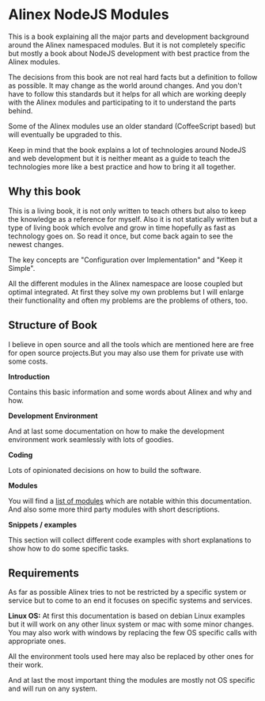 # Alinex NodeJS Modules

This is a book explaining all the major parts and development background around
the Alinex namespaced modules. But it is not completely specific but mostly a book
about NodeJS development with best practice from the Alinex modules.

The decisions from this book are not real hard facts but a definition to follow as
possible. It may change as the world around changes. And you don't have to
follow this standards but it helps for all which are working deeply with the Alinex
modules and participating to it to understand the parts behind.

Some of the Alinex modules use an older standard (CoffeeScript based) but will
eventually be upgraded to this.

Keep in mind that the book explains a lot of technologies around NodeJS and web
development but it is neither meant as a guide to teach the technologies more like
a best practice and how to bring it all together.


## Why this book

This is a living book, it is not only written to teach others but also to keep
the knowledge as a reference for myself. Also it is not statically written but a
type of living book which evolve and grow in time hopefully as fast as technology
goes on. So read it once, but come back again to see the newest changes.

The key concepts are "Configuration over Implementation" and "Keep it Simple".

All the different modules in the Alinex namespace are loose coupled but optimal
integrated. At first they solve my own problems but I will enlarge their functionality
and often my problems are the problems of others, too.


## Structure of Book

I believe in open source and all the tools which are mentioned here are free for
open source projects.But you may also use them for private use with some costs.

__Introduction__

Contains this basic information and some words about Alinex and why and how.

__Development Environment__

And at last some documentation on how to make the development environment work
seamlessly with lots of goodies.

__Coding__

Lots of opinionated decisions on how to build the software.

__Modules__

You will find a [list of modules](modules.md) which are notable within this documentation.
And also some more third party modules with short descriptions.

__Snippets / examples__

This section will collect different code examples with short explanations to show
how to do some specific tasks.


## Requirements

As far as possible Alinex tries to not be restricted by a specific system or service
but to come to an end it focuses on specific systems and services.

__Linux OS:__ At first this documentation is based on debian Linux examples but it
will work on any other linux system or mac with some minor changes. You may also
work with windows by replacing the few OS specific calls with appropriate ones.

All the environment tools used here may also be replaced by other ones for their
work.

And at last the most important thing the modules are mostly not OS specific and
will run on any system.
